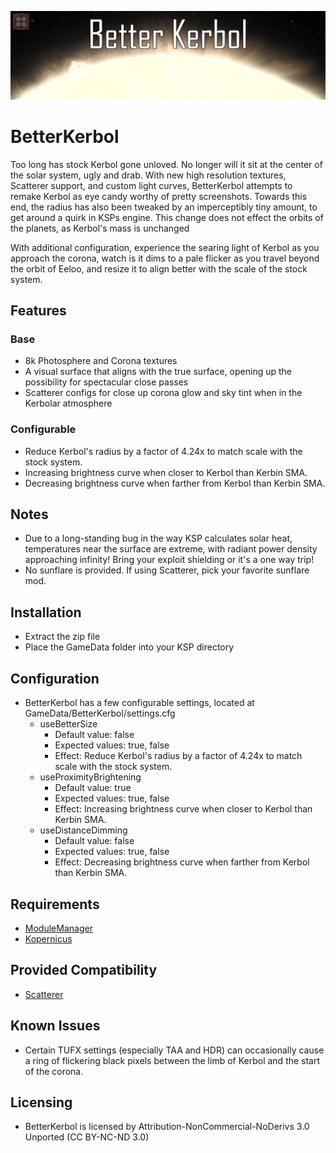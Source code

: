 ![BetterKerbol](Banner/BetterKerbol.png)
# BetterKerbol
Too long has stock Kerbol gone unloved. No longer will it sit at the center of the solar system, ugly and drab. With new high resolution textures, Scatterer support, and custom light curves, BetterKerbol attempts to remake Kerbol as eye candy worthy of pretty screenshots.
Towards this end, the radius has also been tweaked by an imperceptibly tiny amount, to get around a quirk in KSPs engine. This change does not effect the orbits of the planets, as Kerbol's mass is unchanged

With additional configuration, experience the searing light of Kerbol as you approach the corona, watch is it dims to a pale flicker as you travel beyond the orbit of Eeloo, and resize it to align better with the scale of the stock system.

## Features
### Base
* 8k Photosphere and Corona textures
* A visual surface that aligns with the true surface, opening up the possibility for spectacular close passes
* Scatterer configs for close up corona glow and sky tint when in the Kerbolar atmosphere
### Configurable
* Reduce Kerbol's radius by a factor of 4.24x to match scale with the stock system.
* Increasing brightness curve when closer to Kerbol than Kerbin SMA.
* Decreasing brightness curve when farther from Kerbol than Kerbin SMA.

## Notes
* Due to a long-standing bug in the way KSP calculates solar heat, temperatures near the surface are extreme, with radiant power density approaching infinity! Bring your exploit shielding or it's a one way trip!
* No sunflare is provided.  If using Scatterer, pick your favorite sunflare mod.

## Installation
* Extract the zip file
* Place the GameData folder into your KSP directory

## Configuration
* BetterKerbol has a few configurable settings, located at GameData/BetterKerbol/settings.cfg
  * useBetterSize
    * Default value: false
    * Expected values: true, false
    * Effect: Reduce Kerbol's radius by a factor of 4.24x to match scale with the stock system.
  * useProximityBrightening
    * Default value: true
    * Expected values: true, false
    * Effect: Increasing brightness curve when closer to Kerbol than Kerbin SMA.
  * useDistanceDimming
    * Default value: false
    * Expected values: true, false
    * Effect: Decreasing brightness curve when farther from Kerbol than Kerbin SMA.

## Requirements
* [ModuleManager](https://forum.kerbalspaceprogram.com/topic/50533-18x-112x-module-manager-423-july-03th-2023-fireworks-season/)
* [Kopernicus](https://forum.kerbalspaceprogram.com/topic/200143-112x-kopernicus-stable-branch-last-updated-june-17th-2024/)

## Provided Compatibility
* [Scatterer](https://forum.kerbalspaceprogram.com/topic/103963-wip19x-112x-scatterer-atmospheric-scattering-00838-14082022-scattering-improvements-in-game-atmo-generation-and-multi-sun-support/)

## Known Issues
* Certain TUFX settings (especially TAA and HDR) can occasionally cause a ring of flickering black pixels between the limb of Kerbol and the start of the corona.

## Licensing
* BetterKerbol is licensed by Attribution-NonCommercial-NoDerivs 3.0 Unported (CC BY-NC-ND 3.0)